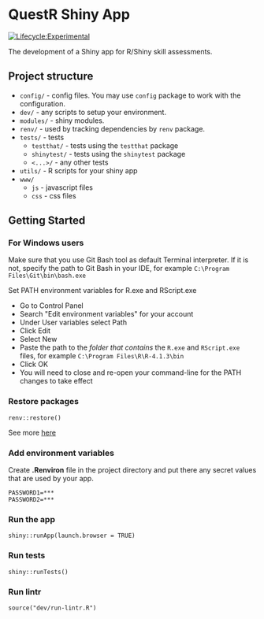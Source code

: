 # QuestR Shiny App

<!-- badges: start -->
[![Lifecycle:Experimental](https://img.shields.io/badge/Lifecycle-Experimental-339999)](<Redirect-URL>)
<!-- badges: end -->

The development of a Shiny app for R/Shiny skill assessments.

## Project structure

- `config/` - config files. You may use `config` package to work with the configuration.
- `dev/` - any scripts to setup your environment.
- `modules/` - shiny modules.
- `renv/` - used by tracking dependencies by `renv` package.
- `tests/` - tests
    - `testthat/` - tests using the `testthat` package
    - `shinytest/` - tests using the `shinytest` package
    - `<...>/` - any other tests
- `utils/` - R scripts for your shiny app
- `www/` 
    - `js` - javascript files
    - `css` - css files

## Getting Started

### For Windows users

Make sure that you use Git Bash tool as default Terminal interpreter. If it is not, specify the path to Git Bash in your IDE, for example `C:\Program Files\Git\bin\bash.exe` 

Set PATH environment variables for R.exe and RScript.exe
* Go to Control Panel
* Search "Edit environment variables" for your account
* Under User variables select Path
* Click Edit
* Select New
* Paste the path to the _folder that contains_ the `R.exe` and `RScript.exe` files, for example `C:\Program Files\R\R-4.1.3\bin`
* Click OK
* You will need to close and re-open your command-line for the PATH changes to take effect

### Restore packages

```{r}
renv::restore()
```

See more [here](https://rstudio.github.io/renv/articles/renv.html)

### Add environment variables

Create **.Renviron** file in the project directory and put there any secret values that are used by your app.

```{r}
PASSWORD1=***
PASSWORD2=***
```
### Run the app
```{r}
shiny::runApp(launch.browser = TRUE)
```

### Run tests

```{r}
shiny::runTests()
```

### Run lintr

```{r}
source("dev/run-lintr.R")
```
